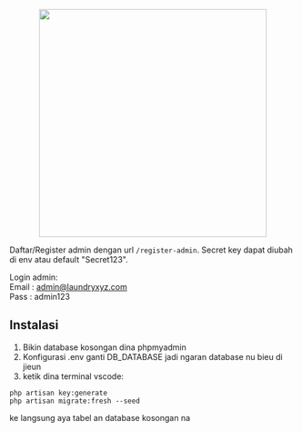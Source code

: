 <p align="center"><img src="https://laravel.com/img/logotype.min.svg" width="400"></p>

Daftar/Register admin dengan url `/register-admin`. Secret key dapat diubah di env atau default "Secret123".

Login admin:  
Email : admin@laundryxyz.com  
Pass : admin123

## Instalasi
1. Bikin database kosongan dina phpmyadmin 
1. Konfigurasi .env ganti DB_DATABASE jadi ngaran database nu bieu di jieun
3. ketik dina terminal vscode:

```
php artisan key:generate
php artisan migrate:fresh --seed
```

ke langsung aya tabel an database kosongan na